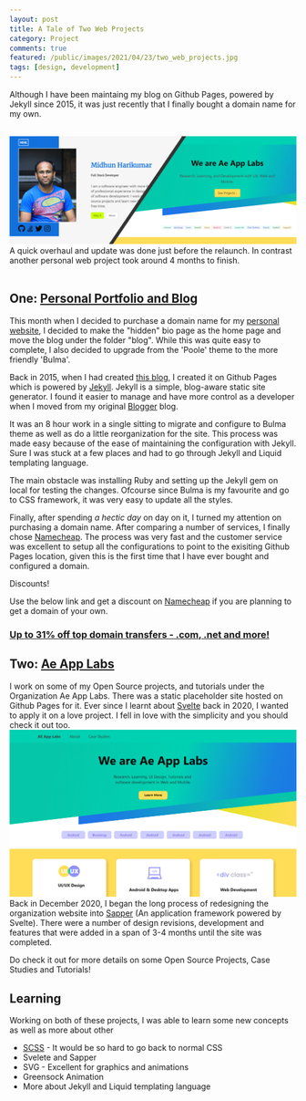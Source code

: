 ```yaml
---
layout: post
title: A Tale of Two Web Projects
category: Project
comments: true
featured: /public/images/2021/04/23/two_web_projects.jpg
tags: [design, development]
---
```

Although I have been maintaing my blog on Github Pages, powered by Jekyll since 2015, it was just recently that I finally bought a domain name for my own.<br/><br/> 
<!-- more -->  
![Projects](/public/images/2021/04/23/two_web_projects.jpg)
A quick overhaul and update was done just before the relaunch. In contrast another personal web project took around 4 months to finish. 
<br/><br/>

## One: [Personal Portfolio and Blog](https://www.midhunhk.com/)
This month when I decided to purchase a domain name for my [personal website](https://www.midhunhk.com/), I decided to make the "hidden" bio page as the home page and move the blog under the folder "blog". While this was quite easy to complete, I also decided to upgrade from the 'Poole' theme to the more friendly 'Bulma'.

Back in 2015, when I had created [this blog](https://www.midhunhk.com/2015/01/11/about/), I created it on Github Pages which is powered by [Jekyll](https://jekyllrb.com/). Jekyll is a simple, blog-aware static site generator. I found it easier to manage and have more control as a developer when I moved from my original [Blogger](https://midhunhk.blogspot.com/) blog.

It was an 8 hour work in a single sitting to migrate and configure to Bulma theme as well as do a little reorganization for the site. This process was made easy because of the ease of maintaining the configuration with Jekyll. Sure I was stuck at a few places and had to go through Jekyll and Liquid templating language.

The main obstacle was installing Ruby and setting up the Jekyll gem on local for testing the changes. Ofcourse since Bulma is my favourite and go to CSS framework, it was very easy to update all the styles.

Finally, after spending <em>a hectic day</em> on day on it, I turned my attention on purchasing a domain name. After comparing a number of services, I finally chose [Namecheap](https://namecheap.pxf.io/rnQvdj). The process was very fast and the customer service was excellent to setup all the configurations to point to the exisiting Github Pages location, given this is the first time that I have ever bought and configured a domain.

<article class="message is-success">
  <div class="message-header">
    <p>Discounts!</p>
  </div>
  <div class="message-body">
    Use the below link and get a discount on <a href="https://namecheap.pxf.io/rnQvdj">Namecheap</a> if you are planning to get a domain of your own. 
    <h3 id="1038892"><a href="https://namecheap.pxf.io/c/2773977/1038892/5618">Up to 31% off top domain transfers - .com, .net and more!</a></h3>
    <img height="0" width="0" src="https://namecheap.pxf.io/i/2773977/1038892/5618" style="position:absolute;visibility:hidden;" border="0" />
  </div>
</article>

## Two: [Ae App Labs](https://ae-app-labs.github.io/)
I work on some of my Open Source projects, and tutorials under the Organization Ae App Labs. There was a static placeholder site hosted on Github Pages for it. Ever since I learnt about [Svelte](https://svelte.dev/) back in 2020, I wanted to apply it on a love project. I fell in love with the simplicity and you should check it out too.
![AE App labs](/public/images/2021/04/23/app_labs.jpg)
Back in December 2020, I began the long process of redesigning the organization website into [Sapper](https://sapper.svelte.dev/) (An application framework powered by Svelte). There were a number of design revisions, development and features that were added in a span of 3-4 months until the site was completed.

Do check it out for more details on some Open Source Projects, Case Studies and Tutorials!

## Learning
Working on both of these projects, I was able to learn some new concepts as well as more about other
- [SCSS](https://sass-lang.com/) - It would be so hard to go back to normal CSS
- Svelete and Sapper
- SVG - Excellent for graphics and animations
- Greensock Animation
- More about Jekyll and Liquid templating language